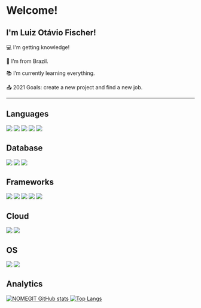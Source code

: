 # Welcome!

 

## I'm Luiz Otávio Fischer!
 

:computer: I'm getting knowledge! 

:house_with_garden: I’m from Brazil.

:books: I’m currently learning everything.

:outbox_tray: 2021 Goals: create a new project and find a new job.

----------------------------------------------------------------------------------

## Languages

![](https://img.shields.io/badge/HTML5-E34F26?style=for-the-badge&logo=html5&logoColor=white) ![](https://img.shields.io/badge/CSS3-1572B6?style=for-the-badge&logo=css3&logoColor=white) ![](https://img.shields.io/badge/JavaScript-F7DF1E?style=for-the-badge&logo=javascript&logoColor=black) ![](https://img.shields.io/badge/C%23-239120?style=for-the-badge&logo=c-sharp&logoColor=white) ![](https://img.shields.io/badge/PHP-777BB4?style=for-the-badge&logo=php&logoColor=white)

## Database 
![](https://img.shields.io/badge/MySQL-00000F?style=for-the-badge&logo=mysql&logoColor=white) ![](https://img.shields.io/badge/PostgreSQL-316192?style=for-the-badge&logo=postgresql&logoColor=white) ![](https://img.shields.io/badge/MariaDB-003545?style=for-the-badge&logo=mariadb&logoColor=white)

## Frameworks
![](https://img.shields.io/badge/NuGet-004880?style=for-the-badge&logo=nuget&logoColor=white) ![](https://img.shields.io/badge/.NET-512BD4?style=for-the-badge&logo=dotnet&logoColor=white) ![](https://img.shields.io/badge/Bootstrap-563D7C?style=for-the-badge&logo=bootstrap&logoColor=white) ![](https://img.shields.io/badge/Laravel-FF2D20?style=for-the-badge&logo=laravel&logoColor=white) ![](https://img.shields.io/badge/Xampp-F37623?style=for-the-badge&logo=xampp&logoColor=white)

## Cloud
![](https://img.shields.io/badge/AmazonAWS-{232F3E}?style=for-the-badge&logo=amazonaws&logoColor=white) ![](https://img.shields.io/badge/Oracle-F80000?style=for-the-badge&logo=oracle&logoColor=black)

## OS 
![](https://img.shields.io/badge/Windows-0078D6?style=for-the-badge&logo=windows&logoColor=white) ![](https://img.shields.io/badge/Linux-FCC624?style=for-the-badge&logo=linux&logoColor=black)

## Analytics

[![NOMEGIT GitHub stats](https://github-readme-stats.vercel.app/api?username=luiz-fischer&show_icons=true&theme=midnight-purple)
](https://github.com/luiz-fischer/) [![Top Langs](https://github-readme-stats.vercel.app/api/top-langs/?username=luiz-fischer&layout=compact&theme=dark&)](https://github.com/luiz-fischer/)
